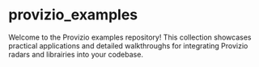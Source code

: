 # provizio_examples
Welcome to the Provizio examples repository! This collection showcases practical applications and detailed walkthroughs for integrating Provizio radars and librairies into your codebase. 
